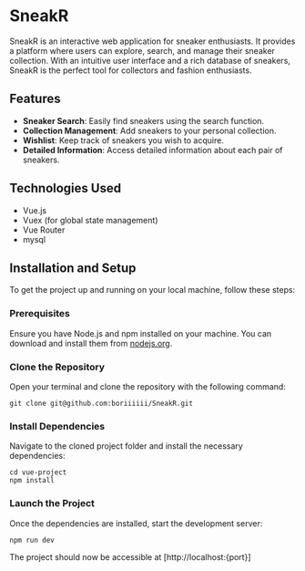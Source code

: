 SneakR
======

SneakR is an interactive web application for sneaker enthusiasts. It provides a platform where users can explore, search, and manage their sneaker collection. With an intuitive user interface and a rich database of sneakers, SneakR is the perfect tool for collectors and fashion enthusiasts.

Features
--------

*   **Sneaker Search**: Easily find sneakers using the search function.
*   **Collection Management**: Add sneakers to your personal collection.
*   **Wishlist**: Keep track of sneakers you wish to acquire.
*   **Detailed Information**: Access detailed information about each pair of sneakers.

Technologies Used
-----------------

*   Vue.js
*   Vuex (for global state management)
*   Vue Router
*   mysql

Installation and Setup
----------------------

To get the project up and running on your local machine, follow these steps:

### Prerequisites

Ensure you have Node.js and npm installed on your machine. You can download and install them from [nodejs.org](https://nodejs.org/).

### Clone the Repository

Open your terminal and clone the repository with the following command:

`git clone git@github.com:boriiiiii/SneakR.git`

### Install Dependencies

Navigate to the cloned project folder and install the necessary dependencies:

```
cd vue-project 
npm install
```

### Launch the Project

Once the dependencies are installed, start the development server:

`npm run dev`

The project should now be accessible at [http://localhost:{port}]

